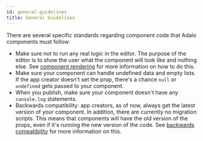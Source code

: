 ```yaml
---
id: general-guidelines
title: General Guidelines
---
```


There are several specific standards regarding component code that Adalo components must follow:

- Make sure not to run any real logic in the editor. The purpose of the editor is to show the user what the component will look like and nothing else. See [component rendering](/docs/interactions/component-rendering) for more information on how to do this.
- Make sure your component can handle undefined data and empty lists. If the app creator doesn't set the prop, there's a chance `null` or `undefined` gets passed to your component.
- When you publish, make sure your component doesn't have any `console.log` statements.
- Backwards compatibility: app creators, as of now, always get the latest version of your component. In addition, there are currently no migration scripts. This means that components will have the old version of the props, even if it's running the new version of the code. See [backwards compatibility](/docs/workflow/backwards-compatibility) for more information on this.

